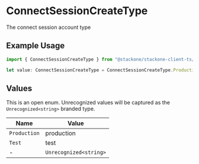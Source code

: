 # ConnectSessionCreateType

The connect session account type

## Example Usage

```typescript
import { ConnectSessionCreateType } from "@stackone/stackone-client-ts/sdk/models/shared";

let value: ConnectSessionCreateType = ConnectSessionCreateType.Production;
```

## Values

This is an open enum. Unrecognized values will be captured as the `Unrecognized<string>` branded type.

| Name                   | Value                  |
| ---------------------- | ---------------------- |
| `Production`           | production             |
| `Test`                 | test                   |
| -                      | `Unrecognized<string>` |